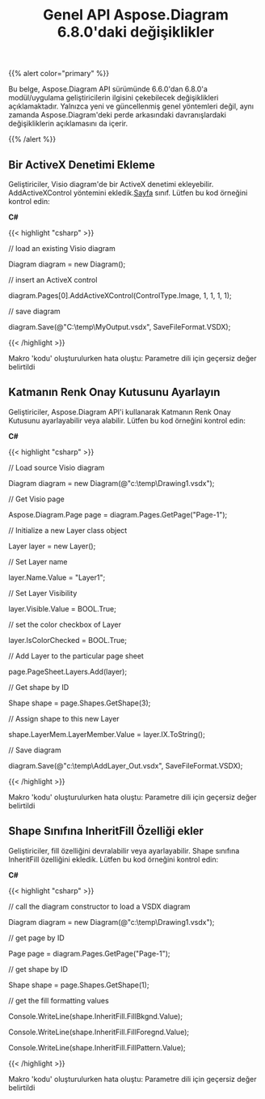 ﻿---
title: Genel API Aspose.Diagram 6.8.0'daki değişiklikler
type: docs
weight: 10
url: /tr/net/public-api-changes-in-aspose-diagram-6-8-0/
---
{{% alert color="primary" %}} 

Bu belge, Aspose.Diagram API sürümünde 6.6.0'dan 6.8.0'a modül/uygulama geliştiricilerin ilgisini çekebilecek değişiklikleri açıklamaktadır. Yalnızca yeni ve güncellenmiş genel yöntemleri değil, aynı zamanda Aspose.Diagram'deki perde arkasındaki davranışlardaki değişikliklerin açıklamasını da içerir.

{{% /alert %}} 
## **Bir ActiveX Denetimi Ekleme**
Geliştiriciler, Visio diagram'de bir ActiveX denetimi ekleyebilir. AddActiveXControl yöntemini ekledik.[Sayfa](http://www.aspose.com/api/net/diagram/aspose.diagram/page) sınıf. Lütfen bu kod örneğini kontrol edin:

**C#**

{{< highlight "csharp" >}}

 // load an existing Visio diagram

Diagram diagram = new Diagram();

// insert an ActiveX control

diagram.Pages[0].AddActiveXControl(ControlType.Image, 1, 1, 1, 1);

// save diagram

diagram.Save(@"C:\temp\MyOutput.vsdx", SaveFileFormat.VSDX);

{{< /highlight >}}

Makro 'kodu' oluşturulurken hata oluştu: Parametre dili için geçersiz değer belirtildi
## **Katmanın Renk Onay Kutusunu Ayarlayın**
Geliştiriciler, Aspose.Diagram API'i kullanarak Katmanın Renk Onay Kutusunu ayarlayabilir veya alabilir. Lütfen bu kod örneğini kontrol edin:

**C#**

{{< highlight "csharp" >}}

 // Load source Visio diagram

Diagram diagram = new Diagram(@"c:\temp\Drawing1.vsdx");

// Get Visio page

Aspose.Diagram.Page page = diagram.Pages.GetPage("Page-1");

// Initialize a new Layer class object

Layer layer = new Layer();

// Set Layer name

layer.Name.Value = "Layer1";

// Set Layer Visibility

layer.Visible.Value = BOOL.True;

// set the color checkbox of Layer

layer.IsColorChecked = BOOL.True;

// Add Layer to the particular page sheet

page.PageSheet.Layers.Add(layer);

// Get shape by ID

Shape shape = page.Shapes.GetShape(3);

// Assign shape to this new Layer

shape.LayerMem.LayerMember.Value = layer.IX.ToString();

// Save diagram

diagram.Save(@"c:\temp\AddLayer_Out.vsdx", SaveFileFormat.VSDX);

{{< /highlight >}}

Makro 'kodu' oluşturulurken hata oluştu: Parametre dili için geçersiz değer belirtildi
## **Shape Sınıfına InheritFill Özelliği ekler**
Geliştiriciler, fill özelliğini devralabilir veya ayarlayabilir. Shape sınıfına InheritFill özelliğini ekledik. Lütfen bu kod örneğini kontrol edin:

**C#**

{{< highlight "csharp" >}}

 // call the diagram constructor to load a VSDX diagram

Diagram diagram = new Diagram(@"c:\temp\Drawing1.vsdx");

// get page by ID

Page page = diagram.Pages.GetPage("Page-1");

// get shape by ID

Shape shape = page.Shapes.GetShape(1);

// get the fill formatting values

Console.WriteLine(shape.InheritFill.FillBkgnd.Value);

Console.WriteLine(shape.InheritFill.FillForegnd.Value);

Console.WriteLine(shape.InheritFill.FillPattern.Value);

{{< /highlight >}}

Makro 'kodu' oluşturulurken hata oluştu: Parametre dili için geçersiz değer belirtildi
